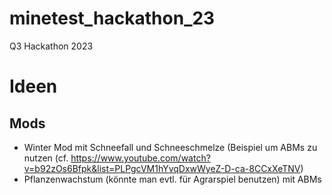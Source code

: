 # minetest_hackathon_23
Q3 Hackathon 2023


# Ideen

## Mods

- Winter Mod mit Schneefall und Schneeschmelze (Beispiel um ABMs zu nutzen (cf. https://www.youtube.com/watch?v=b92zOs6Bfpk&list=PLPgcVM1hYvqDxwWyeZ-D-ca-8CCxXeTNV)
- Pflanzenwachstum (könnte man evtl. für Agrarspiel benutzen) mit ABMs
